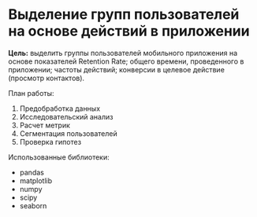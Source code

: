 # Выделение групп пользователей на основе действий в приложении

**Цель:** выделить группы пользователей мобильного приложения на основе показателей Retention Rate; общего времени, проведенного в приложении; частоты действий; конверсии в целевое действие (просмотр контактов).

План работы:
1. Предобработка данных
2. Исследовательский анализ
3. Расчет метрик
4. Сегментация пользователей
5. Проверка гипотез

Использованные библиотеки:
- pandas
- matplotlib
- numpy
- scipy
- seaborn
